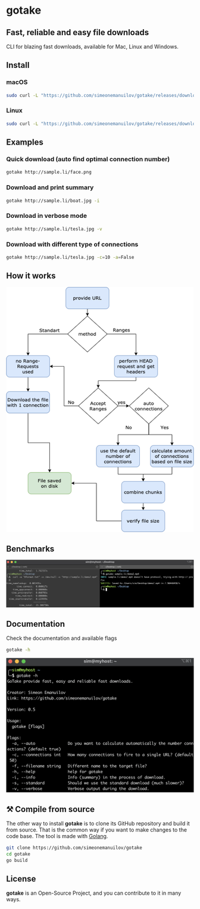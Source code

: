 # gotake

## Fast, reliable and easy file downloads

CLI for blazing fast downloads, available for Mac, Linux and Windows.

## Install

### macOS

```bash
sudo curl -L "https://github.com/simeonemanuilov/gotake/releases/download/0.5/gotake-darwin-x86_64" -o /usr/local/bin/gotake && sudo chmod +x /usr/local/bin/gotake
```

### Linux

```bash
sudo curl -L "https://github.com/simeonemanuilov/gotake/releases/download/0.5/gotake-linux-x86_64" -o /usr/local/bin/gotake && sudo chmod +x /usr/local/bin/gotake
```

## Examples

### Quick download (auto find optimal connection number)

```bash
gotake http://sample.li/face.png
```

### Download and print summary

```bash
gotake http://sample.li/boat.jpg -i
```

### Download in verbose mode

```bash
gotake http://sample.li/tesla.jpg -v
```

### Download with different type of connections

```bash
gotake http://sample.li/tesla.jpg -c=10 -a=False
```

## How it works

<p align="center">
<img src="/docs/images/schema.png" alt="Schema for file downloads with gotake">
</p>

## Benchmarks

<p align="center">
<img src="/docs/images/quick-benchmark.png" alt="Quick Benchmark">
</p>

## Documentation

Check the documentation and available flags

```bash
gotake -h
```

<p align="center">
<img src="/docs/images/documentation.png" alt="gotake Documentation">
</p>

## ⚒ Compile from source

The other way to install **gotake** is to clone its GitHub repository and build it from source. That is the common way
if you want to make changes to the code base. The tool is made with [Golang](http://golang.bg/).


```bash
git clone https://github.com/simeonemanuilov/gotake
cd gotake
go build
```

## License

**gotake** is an Open-Source Project, and you can contribute to it in many ways. 

